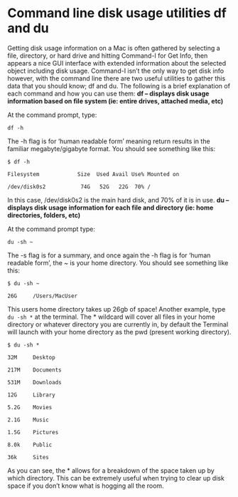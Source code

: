 ---
---
# Command line disk usage utilities df and du

Getting disk usage information on a Mac is often gathered by selecting a file, directory, or hard drive and hitting Command-I for Get Info, then appears a nice GUI interface with extended information about the selected object including disk usage. Command-I isn’t the only way to get disk info however, with the command line there are two useful utilities to gather this data that you should know; df and du. The following is a brief explanation of each command and how you can use them:
**df – displays disk usage information based on file system (ie: entire drives, attached media, etc)**

At the command prompt, type:

`df -h`

The -h flag is for ‘human readable form’ meaning return results in the familiar megabyte/gigabyte format. You should see something like this:
```
$ df -h

Filesystem            Size  Used Avail Use% Mounted on

/dev/disk0s2           74G   52G   22G  70% /
```
In this case, /dev/disk0s2 is the main hard disk, and 70% of it is in use.
**du – displays disk usage information for each file and directory (ie: home directories, folders, etc)**

At the command prompt type:

`du -sh ~`

The -s flag is for a summary, and once again the -h flag is for ‘human readable form’, the ~ is your home directory. You should see something like this:
```
$ du -sh ~

26G     /Users/MacUser
```
This users home directory takes up 26gb of space!
Another example, type 
`du -sh *`
at the terminal.  The * wildcard will cover all files in your home directory or whatever directory you are currently in, by default the Terminal will launch with your home directory as the pwd (present working directory).
```
$ du -sh *

32M     Desktop

217M    Documents

531M    Downloads

12G     Library

5.2G    Movies

2.1G    Music

1.5G    Pictures

8.0k    Public

36k     Sites
```
As you can see, the * allows for a breakdown of the space taken up by which directory. This can be extremely useful when trying to clear up disk space if you don’t know what is hogging all the room.
